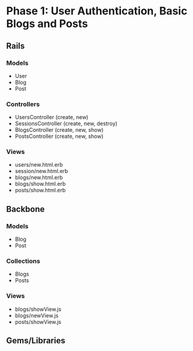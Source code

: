 # Phase 1: User Authentication, Basic Blogs and Posts

## Rails
### Models
* User
* Blog
* Post

### Controllers
* UsersController (create, new)
* SessionsController (create, new, destroy)
* BlogsController (create, new, show)
* PostsController (create, new, show)

### Views
* users/new.html.erb
* session/new.html.erb
* blogs/new.html.erb
* blogs/show.html.erb
* posts/show.html.erb

## Backbone
### Models
* Blog
* Post
### Collections
* Blogs
* Posts
### Views
* blogs/showView.js
* blogs/newView.js
* posts/showView.js

## Gems/Libraries
